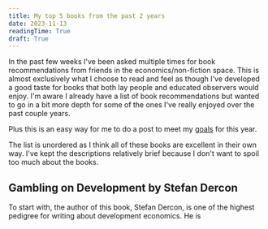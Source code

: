 ```yaml
---
title: My top 5 books from the past 2 years
date: 2023-11-13
readingTime: True
draft: True
---
```


In the past few weeks I've been asked multiple times for book recommendations from friends in the economics/non-fiction space. This is almost exclusively what I choose to read and feel as though I've developed a good taste for books that both lay people and educated observers would enjoy. I'm aware I already have a list of book recommendations but wanted to go in a bit more depth for some of the ones I've really enjoyed over the past couple years. 

Plus this is an easy way for me to do a post to meet my [goals](/content/posts/230722_JulyDecemberGoals.md) for this year.

The list is unordered as I think all of these books are excellent in their own way. I've kept the descriptions relatively brief because I don't want to spoil too much about the books. 

## Gambling on Development by Stefan Dercon 

To start with, the author of this book, Stefan Dercon, is one of the highest pedigree for writing about development economics. He is 